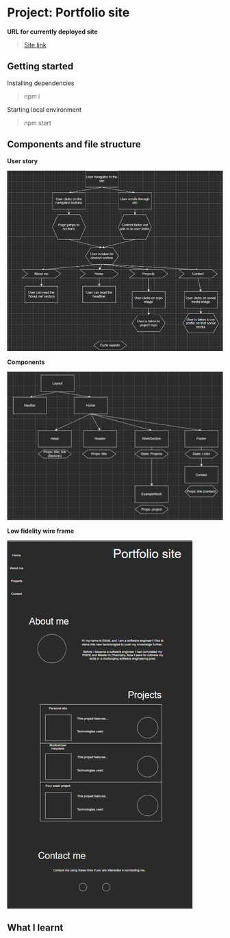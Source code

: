 # Project: Portfolio site

**URL for currently deployed site**

> [Site link](https://sharp-lewin-b674fc.netlify.app/)

## Getting started

Installing dependencies

> npm i

Starting local environment

> npm start

## Components and file structure

**User story**

![Props and state diagram](./planning/images/userStory.jpg)

**Components**

![Props and state diagram](./planning/images/componentsStateAndFlow.jpg)

**Low fidelity wire frame**

![Props and state diagram](./planning/images/InitialLowWireframe.jpg)

## What I learnt
